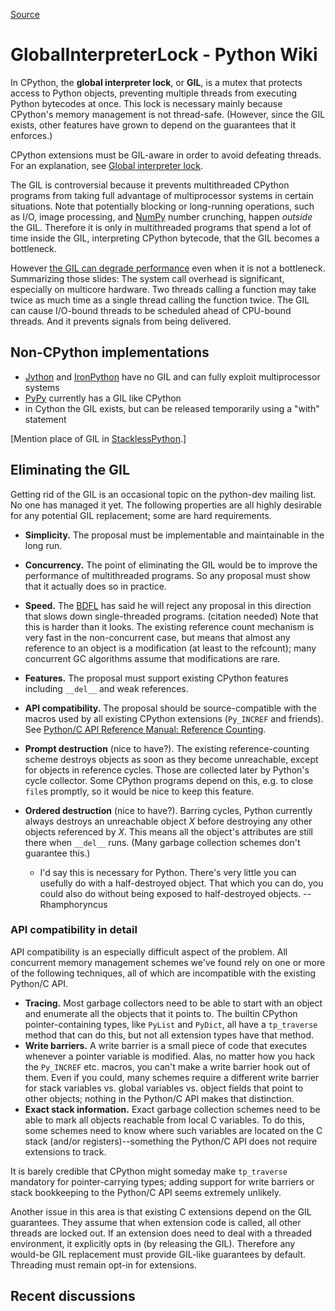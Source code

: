 
[Source](https://wiki.python.org/moin/GlobalInterpreterLock "Permalink to GlobalInterpreterLock - Python Wiki")

# GlobalInterpreterLock - Python Wiki

In CPython, the **global interpreter lock**, or **GIL**, is a mutex that protects access to Python objects, preventing multiple threads from executing Python bytecodes at once. This lock is necessary mainly because CPython's memory management is not thread-safe. (However, since the GIL exists, other features have grown to depend on the guarantees that it enforces.) 

CPython extensions must be GIL-aware in order to avoid defeating threads. For an explanation, see [Global interpreter lock][1]. 

The GIL is controversial because it prevents multithreaded CPython programs from taking full advantage of multiprocessor systems in certain situations. Note that potentially blocking or long-running operations, such as I/O, image processing, and [NumPy][2] number crunching, happen _outside_ the GIL. Therefore it is only in multithreaded programs that spend a lot of time inside the GIL, interpreting CPython bytecode, that the GIL becomes a bottleneck. 

However [the GIL can degrade performance][3] even when it is not a bottleneck. Summarizing those slides: The system call overhead is significant, especially on multicore hardware. Two threads calling a function may take twice as much time as a single thread calling the function twice. The GIL can cause I/O-bound threads to be scheduled ahead of CPU-bound threads. And it prevents signals from being delivered. 

## Non-CPython implementations

* [Jython][4] and [IronPython][5] have no GIL and can fully exploit multiprocessor systems 
* [PyPy][6] currently has a GIL like CPython 
* in Cython the GIL exists, but can be released temporarily using a "with" statement 

[Mention place of GIL in [StacklessPython][7].] 

## Eliminating the GIL

Getting rid of the GIL is an occasional topic on the python-dev mailing list. No one has managed it yet. The following properties are all highly desirable for any potential GIL replacement; some are hard requirements. 

* **Simplicity.** The proposal must be implementable and maintainable in the long run. 
* **Concurrency.** The point of eliminating the GIL would be to improve the performance of multithreaded programs. So any proposal must show that it actually does so in practice. 
* **Speed.** The [BDFL][8] has said he will reject any proposal in this direction that slows down single-threaded programs. (citation needed) Note that this is harder than it looks. The existing reference count mechanism is very fast in the non-concurrent case, but means that almost any reference to an object is a modification (at least to the refcount); many concurrent GC algorithms assume that modifications are rare. 
* **Features.** The proposal must support existing CPython features including `__del__` and weak references. 
* **API compatibility.** The proposal should be source-compatible with the macros used by all existing CPython extensions (`Py_INCREF` and friends). See [Python/C API Reference Manual: Reference Counting][9]. 
* **Prompt destruction** (nice to have?). The existing reference-counting scheme destroys objects as soon as they become unreachable, except for objects in reference cycles. Those are collected later by Python's cycle collector. Some CPython programs depend on this, e.g. to close `file`s promptly, so it would be nice to keep this feature. 
* **Ordered destruction** (nice to have?). Barring cycles, Python currently always destroys an unreachable object _X_ before destroying any other objects referenced by _X_. This means all the object's attributes are still there when `__del__` runs. (Many garbage collection schemes don't guarantee this.) 

    * I'd say this is necessary for Python. There's very little you can usefully do with a half-destroyed object. That which you can do, you could also do without being exposed to half-destroyed objects. --Rhamphoryncus 

### API compatibility in detail

API compatibility is an especially difficult aspect of the problem. All concurrent memory management schemes we've found rely on one or more of the following techniques, all of which are incompatible with the existing Python/C API. 

* **Tracing.** Most garbage collectors need to be able to start with an object and enumerate all the objects that it points to. The builtin CPython pointer-containing types, like `PyList` and `PyDict`, all have a `tp_traverse` method that can do this, but not all extension types have that method. 
* **Write barriers.** A write barrier is a small piece of code that executes whenever a pointer variable is modified. Alas, no matter how you hack the `Py_INCREF` etc. macros, you can't make a write barrier hook out of them. Even if you could, many schemes require a different write barrier for stack variables vs. global variables vs. object fields that point to other objects; nothing in the Python/C API makes that distinction. 
* **Exact stack information.** Exact garbage collection schemes need to be able to mark all objects reachable from local C variables. To do this, some schemes need to know where such variables are located on the C stack (and/or registers)--something the Python/C API does not require extensions to track. 

It is barely credible that CPython might someday make `tp_traverse` mandatory for pointer-carrying types; adding support for write barriers or stack bookkeeping to the Python/C API seems extremely unlikely. 

Another issue in this area is that existing C extensions depend on the GIL guarantees. They assume that when extension code is called, all other threads are locked out. If an extension does need to deal with a threaded environment, it explicitly opts in (by releasing the GIL). Therefore any would-be GIL replacement must provide GIL-like guarantees by default. Threading must remain opt-in for extensions. 

## Recent discussions

[1]: https://docs.python.org/3/c-api/init.html#thread-state-and-the-global-interpreter-lock
[2]: https://wiki.python.org/moin/NumPy
[3]: http://www.dabeaz.com/python/GIL.pdf
[4]: https://wiki.python.org/moin/Jython
[5]: https://wiki.python.org/moin/IronPython
[6]: https://wiki.python.org/moin/PyPy
[7]: https://wiki.python.org/moin/StacklessPython
[8]: https://wiki.python.org/moin/BDFL
[9]: http://docs.python.org/api/countingRefs.html

  
